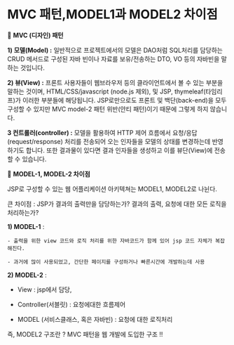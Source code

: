 # MVC 패턴,MODEL1과 MODEL2 차이점

🧡 **MVC (디자인) 패턴**

**1) 모델(Model) :** 일반적으로 프로젝트에서의 모델은 DAO처럼 SQL처리를 담당하는 CRUD 메서드로 구성된 자바 빈이나 자료를 보유/전송하는 DTO, VO 등의 자바빈을 말하는 것입니다.

**2) 뷰(View) :** 프론트 사용자들이 웹브라우저 등의 클라이언트에서 볼 수 있는 부분을 말하는 것이며, HTML/CSS/javascript (node.js 제외), 및 JSP, thymeleaf(타임리프)가 이러한 부분들에 해당됩니다. JSP로만으로도 프론트 및 백단(back-end)을 모두 구성할 수 있지만 MVC model-2 패턴 위반(안티 패턴)이기 때문에 그렇게 하지 않습니다.

**3 컨트롤러(controller) :** 모델을 활용하여 HTTP 제어 흐름에서 요청/응답(request/response) 처리를 전송되어 오는 인자들을 모델의 상태를 변경하는데 반영하기도 합니다. 또한 결과물이 있다면 결과 인자들을 생성하고 이를 뷰단(View)에 전송할 수 있습니다.

🧡 **MODEL-1, MODEL-2 차이점**

JSP로 구성할 수 있는 웹 어플리케이션 아키텍쳐는 MODEL1, MODEL2로 나뉜다.

큰 차이점 : JSP가 결과의 출력만을 담당하는가? 결과의 출력, 요청에 대한 모든 로직을 처리하는가?

**1) MODEL-1** :

    - 출력을 위한 view 코드와 로직 처리를 위한 자바코드가 함께 있어 jsp 코드 자체가 복잡해진다.

    - 과거에 많이 사용되었고, 간단한 페이지를 구성하거나 빠른시간에 개발하는데 사용

**2) MODEL-2** : 

   - View :  jsp에서 담당,

   - Controller(서블릿) : 요청에대한 흐름제어

   - MODEL (서비스클래스, 혹은 자바빈) : 요청에 대한 로직처리

   즉, MODEL2 구조란 ? MVC 패턴을 웹 개발에 도입한 구조 !!